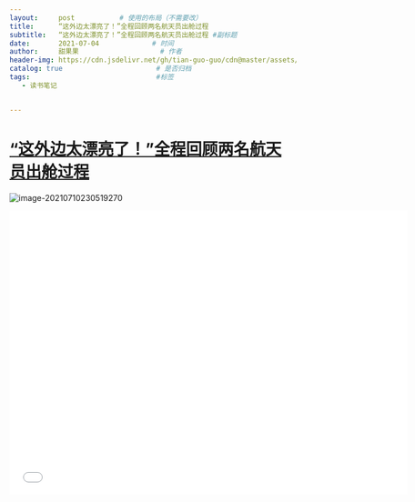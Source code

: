 ```yaml
---
layout:     post           # 使用的布局（不需要改）
title:      “这外边太漂亮了！”全程回顾两名航天员出舱过程
subtitle:   “这外边太漂亮了！”全程回顾两名航天员出舱过程 #副标题
date:       2021-07-04             # 时间
author:     甜果果                    # 作者
header-img: https://cdn.jsdelivr.net/gh/tian-guo-guo/cdn@master/assets/picgoimg/20210710230519.png    #背景图片
catalog: true                       # 是否归档
tags:                               #标签
   - 读书笔记


---
```


# [“这外边太漂亮了！”全程回顾两名航天员出舱过程](https://www.bilibili.com/video/BV1464y1b7h7?from=search&seid=7556246901989757169)



![image-20210710230519270](https://cdn.jsdelivr.net/gh/tian-guo-guo/cdn@master/assets/picgoimg/20210710230519.png)



<iframe width="700" height="500"  src="//player.bilibili.com/player.html?aid=761443694&bvid=BV1464y1b7h7&cid=364062155&page=1" scrolling="no" border="0" frameborder="no" framespacing="0" allowfullscreen="true"> </iframe>



